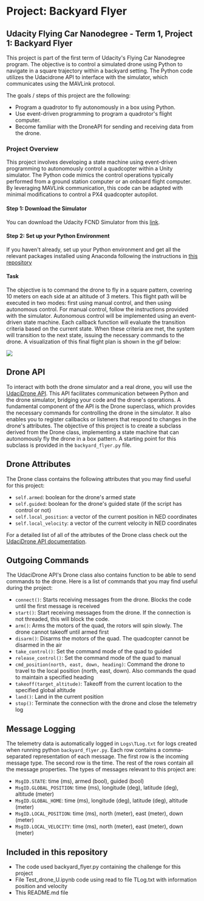 # Project: Backyard Flyer

## Udacity Flying Car Nanodegree - Term 1, Project 1: Backyard Flyer

This project is part of the first term of Udacity's Flying Car Nanodegree program. The objective is to control a simulated drone using Python to navigate in a square trajectory within a backyard setting. The Python code utilizes the Udacidrone API to interface with the simulator, which communicates using the MAVLink protocol.

The goals / steps of this project are the following:

* Program a quadrotor to fly autonomously in a box using Python.
* Use event-driven programming to program a quadrotor's flight computer.
* Become familiar with the DroneAPI for sending and receiving data from the drone.

### Project Overview

This project involves developing a state machine using event-driven programming to autonomously control a quadcopter within a Unity simulator. The Python code mimics the control operations typically performed from a ground station computer or an onboard flight computer. By leveraging MAVLink communication, this code can be adapted with minimal modifications to control a PX4 quadcopter autopilot.

#### Step 1: Download the Simulator
You can download the Udacity FCND Simulator from this [link](https://github.com/udacity/FCND-Simulator-Releases/releases). 

#### Step 2: Set up your Python Environment
If you haven't already, set up your Python environment and get all the relevant packages installed using Anaconda following the instructions in [this repository](https://github.com/udacity/FCND-Term1-Starter-Kit)

#### Task

The objective is to command the drone to fly in a square pattern, covering 10 meters on each side at an altitude of 3 meters. This flight path will be executed in two modes: first using manual control, and then using autonomous control. For manual control, follow the instructions provided with the simulator. Autonomous control will be implemented using an event-driven state machine. Each callback function will evaluate the transition criteria based on the current state. When these criteria are met, the system will transition to the next state, issuing the necessary commands to the drone. A visualization of this final flight plan is shown in the gif below:

![](https://github.com/1Px-Vision/UAV-Control-Physics-Informed-Machine-Learning/blob/main/Project_Backyard_Flyer/backyard_square.gif)

## Drone API

To interact with both the drone simulator and a real drone, you will use the [UdaciDrone API](https://udacity.github.io/udacidrone/). This API facilitates communication between Python and the drone simulator, bridging your code and the drone's operations. A fundamental component of the API is the Drone superclass, which provides the necessary commands for controlling the drone in the simulator. It also enables you to register callbacks or listeners that respond to changes in the drone's attributes. The objective of this project is to create a subclass derived from the Drone class, implementing a state machine that can autonomously fly the drone in a box pattern. A starting point for this subclass is provided in the ````backyard_flyer.py```` file.

## Drone Attributes
The Drone class contains the following attributes that you may find useful for this project:

* ````self.armed````: boolean for the drone's armed state
* ````self.guided````: boolean for the drone's guided state (if the script has control or not)
* ````self.local_position````: a vector of the current position in NED coordinates
* ````self.local_velocity````: a vector of the current velocity in NED coordinates
  
For a detailed list of all of the attributes of the Drone class check out the [UdaciDrone API documentation](https://udacity.github.io/udacidrone/).

## Outgoing Commands
The UdaciDrone API's Drone class also contains function to be able to send commands to the drone. Here is a list of commands that you may find useful during the project:

* ````connect()````: Starts receiving messages from the drone. Blocks the code until the first message is received
* ````start()````: Start receiving messages from the drone. If the connection is not threaded, this will block the code.
* ````arm()````: Arms the motors of the quad, the rotors will spin slowly. The drone cannot takeoff until armed first
* ````disarm()````: Disarms the motors of the quad. The quadcopter cannot be disarmed in the air
* ````take_control()````: Set the command mode of the quad to guided
* ````release_control()````: Set the command mode of the quad to manual
* ````cmd_position(north, east, down, heading)````: Command the drone to travel to the local position (north, east, down). Also commands the quad to maintain a specified heading
* ````takeoff(target_altitude)````: Takeoff from the current location to the specified global altitude
* ````land()````: Land in the current position
* ````stop()````: Terminate the connection with the drone and close the telemetry log

## Message Logging
The telemetry data is automatically logged in ````Logs\TLog.txt```` for logs created when running python ````backyard_flyer.py````. Each row contains a comma-separated representation of each message. The first row is the incoming message type. The second row is the time. The rest of the rows contain all the message properties. The types of messages relevant to this project are:

* ````MsgID.STATE````: time (ms), armed (bool), guided (bool)
* ````MsgID.GLOBAL_POSITION````: time (ms), longitude (deg), latitude (deg), altitude (meter)
* ````MsgID.GLOBAL_HOME````: time (ms), longitude (deg), latitude (deg), altitude (meter)
* ````MsgID.LOCAL_POSITION````: time (ms), north (meter), east (meter), down (meter)
* ````MsgID.LOCAL_VELOCITY````: time (ms), north (meter), east (meter), down (meter)

## Included in this repository 

* The code used backyard_flyer.py containing the challenge for this project
* File Test_drone_U.ipynb code using read to file TLog.txt with information position and velocity
* This README.md file

